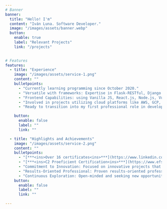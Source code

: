 ```yaml
---
# Banner
banner:
  title: "Hello! I'm"
  content: "Iván Luna. Software Developer."
  image: "/images/assets/banner.webp"
  button:
    enable: true
    label: "Relevant Projects"
    link: "/projects"
  

# Features
features:
  - title: "Experience"
    image: "/images/assets/service-1.png"
    content: ""
    bulletpoints:
      - "Currently learning programming since October 2020."
      - "Versatile with frameworks: Expertise in Flask-RESTful, Django REST and others."
      - "Frontend Capabilities: using Vanilla JS, React.js, Node.js, Vue.js, Next.js and Astro.js, always with an emphasis on integrating these  technologies into Python-based backend solutions."
      - "Involved in projects utilizing cloud platforms like AWS, GCP, and Azure."
      - "Ready to transition into my first professional role in development and contribute to innovative projects."

    button:
      enable: false
      label: ""
      link: ""

  - title: "Highlights and Achievements"
    image: "/images/assets/service-2.png"
    content: ""
    bulletpoints:
      - "[***<ins>Over 16 certificates<ins>***](https://www.linkedin.com/in/ivanluna-dev/details/certifications/) from Jet Brains Academy."
      - "[***<ins>C2 Proeficient Certification<ins>***](https://www.efset.org/cert/d4vAsK) at EF International Language Centers."
      - "Commitment to Innovation: Focused on innovative projects that reflect my creativity and dedication."
      - "Results-Oriented Professional: Proven results-oriented professional, delivering effective solutions."
      - "Continuous Exploration: Open-minded and seeking new opportunities to challenge my skills and grow."
    button:
      enable: false
      label: ""
      link: ""

---
```


